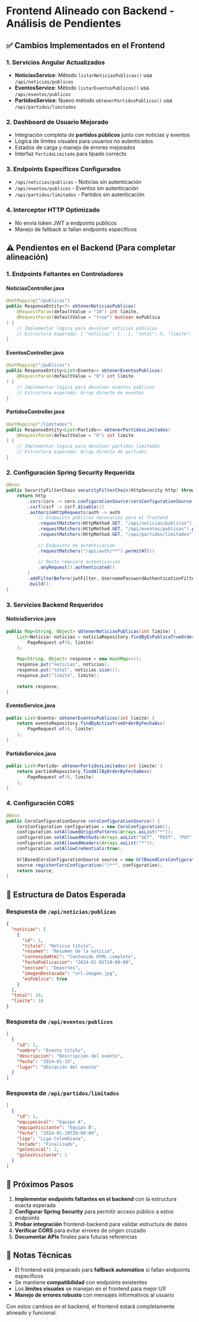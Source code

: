 # Frontend Alineado con Backend - Análisis de Pendientes

## ✅ Cambios Implementados en el Frontend

### 1. Servicios Angular Actualizados
- **NoticiasService**: Método `listarNoticiasPublicas()` usa `/api/noticias/publicas`
- **EventosService**: Método `listarEventosPublicos()` usa `/api/eventos/publicos`
- **PartidosService**: Nuevo método `obtenerPartidosPublicos()` usa `/api/partidos/limitados`

### 2. Dashboard de Usuario Mejorado
- Integración completa de **partidos públicos** junto con noticias y eventos
- Lógica de límites visuales para usuarios no autenticados
- Estados de carga y manejo de errores mejorados
- Interfaz `PartidoLimitado` para tipado correcto

### 3. Endpoints Específicos Configurados
- `/api/noticias/publicas` - Noticias sin autenticación
- `/api/eventos/publicos` - Eventos sin autenticación  
- `/api/partidos/limitados` - Partidos sin autenticación

### 4. Interceptor HTTP Optimizado
- No envía token JWT a endpoints públicos
- Manejo de fallback si fallan endpoints específicos

## ⚠️ Pendientes en el Backend (Para completar alineación)

### 1. Endpoints Faltantes en Controladores

#### NoticiasController.java
```java
@GetMapping("/publicas")
public ResponseEntity<?> obtenerNoticiasPublicas(
    @RequestParam(defaultValue = "10") int limite,
    @RequestParam(defaultValue = "true") boolean esPublica
) {
    // Implementar lógica para devolver noticias públicas
    // Estructura esperada: { "noticias": [...], "total": X, "limite": Y }
}
```

#### EventosController.java  
```java
@GetMapping("/publicos")
public ResponseEntity<List<Evento>> obtenerEventosPublicos(
    @RequestParam(defaultValue = "8") int limite
) {
    // Implementar lógica para devolver eventos públicos
    // Estructura esperada: Array directo de eventos
}
```

#### PartidosController.java
```java
@GetMapping("/limitados") 
public ResponseEntity<List<Partido>> obtenerPartidosLimitados(
    @RequestParam(defaultValue = "6") int limite
) {
    // Implementar lógica para devolver partidos limitados
    // Estructura esperada: Array directo de partidos
}
```

### 2. Configuración Spring Security Requerida

```java
@Bean
public SecurityFilterChain securityFilterChain(HttpSecurity http) throws Exception {
    return http
        .cors(cors -> cors.configurationSource(corsConfigurationSource()))
        .csrf(csrf -> csrf.disable())
        .authorizeHttpRequests(auth -> auth
            // Endpoints públicos necesarios para el frontend
            .requestMatchers(HttpMethod.GET, "/api/noticias/publicas").permitAll()
            .requestMatchers(HttpMethod.GET, "/api/eventos/publicos").permitAll()
            .requestMatchers(HttpMethod.GET, "/api/partidos/limitados").permitAll()
            
            // Endpoints de autenticación
            .requestMatchers("/api/auth/**").permitAll()
            
            // Resto requiere autenticación
            .anyRequest().authenticated()
        )
        .addFilterBefore(jwtFilter, UsernamePasswordAuthenticationFilter.class)
        .build();
}
```

### 3. Servicios Backend Requeridos

#### NoticiaService.java
```java
public Map<String, Object> obtenerNoticiasPublicas(int limite) {
    List<Noticia> noticias = noticiaRepository.findByEsPublicaTrueOrderByFechaPublicacionDesc(
        PageRequest.of(0, limite)
    );
    
    Map<String, Object> response = new HashMap<>();
    response.put("noticias", noticias);
    response.put("total", noticias.size());
    response.put("limite", limite);
    
    return response;
}
```

#### EventoService.java
```java
public List<Evento> obtenerEventosPublicos(int limite) {
    return eventoRepository.findByActivoTrueOrderByFechaAsc(
        PageRequest.of(0, limite)
    );
}
```

#### PartidoService.java
```java
public List<Partido> obtenerPartidosLimitados(int limite) {
    return partidoRepository.findAllByOrderByFechaDesc(
        PageRequest.of(0, limite)
    );
}
```

### 4. Configuración CORS

```java
@Bean
public CorsConfigurationSource corsConfigurationSource() {
    CorsConfiguration configuration = new CorsConfiguration();
    configuration.setAllowedOriginPatterns(Arrays.asList("*"));
    configuration.setAllowedMethods(Arrays.asList("GET", "POST", "PUT", "DELETE", "OPTIONS"));
    configuration.setAllowedHeaders(Arrays.asList("*"));
    configuration.setAllowCredentials(true);
    
    UrlBasedCorsConfigurationSource source = new UrlBasedCorsConfigurationSource();
    source.registerCorsConfiguration("/**", configuration);
    return source;
}
```

## 🔧 Estructura de Datos Esperada

### Respuesta de `/api/noticias/publicas`
```json
{
  "noticias": [
    {
      "id": 1,
      "titulo": "Noticia título",
      "resumen": "Resumen de la noticia",
      "contenidoHtml": "Contenido HTML completo",
      "fechaPublicacion": "2024-01-01T10:00:00",
      "seccion": "Deportes",
      "imagenDestacada": "url-imagen.jpg",
      "esPublica": true
    }
  ],
  "total": 10,
  "limite": 10
}
```

### Respuesta de `/api/eventos/publicos`
```json
[
  {
    "id": 1,
    "nombre": "Evento título", 
    "descripcion": "Descripción del evento",
    "fecha": "2024-01-15",
    "lugar": "Ubicación del evento"
  }
]
```

### Respuesta de `/api/partidos/limitados`
```json
[
  {
    "id": 1,
    "equipoLocal": "Equipo A",
    "equipoVisitante": "Equipo B", 
    "fecha": "2024-01-10T20:00:00",
    "liga": "Liga Colombiana",
    "estado": "Finalizado",
    "golesLocal": 2,
    "golesVisitante": 1
  }
]
```

## 🎯 Próximos Pasos

1. **Implementar endpoints faltantes en el backend** con la estructura exacta esperada
2. **Configurar Spring Security** para permitir acceso público a estos endpoints
3. **Probar integración** frontend-backend para validar estructura de datos
4. **Verificar CORS** para evitar errores de origen cruzado
5. **Documentar APIs** finales para futuras referencias

## 📝 Notas Técnicas

- El frontend está preparado para **fallback automático** si fallan endpoints específicos
- Se mantiene **compatibilidad** con endpoints existentes
- Los **límites visuales** se manejan en el frontend para mejor UX
- **Manejo de errores robusto** con mensajes informativos al usuario

Con estos cambios en el backend, el frontend estará completamente alineado y funcional.
